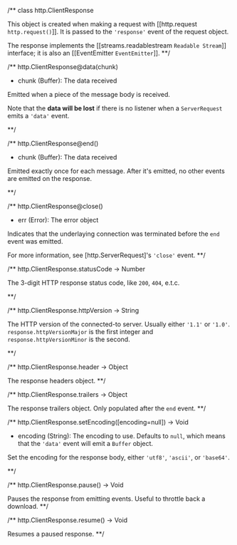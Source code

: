 /**
class http.ClientResponse

This object is created when making a request with [[http.request `http.request()`]]. It is passed to the `'response'` event of the request object.

The response implements the [[streams.readablestream `Readable Stream`]] interface; it is also an [[EventEmitter `EventEmitter`]].
**/

/**
http.ClientResponse@data(chunk)
- chunk (Buffer): The data received

Emitted when a piece of the message body is received.

Note that the **data will be lost** if there is no listener when a `ServerRequest` emits a `'data'` event.

**/

/**
http.ClientResponse@end()
- chunk (Buffer): The data received

Emitted exactly once for each message. After it's emitted, no other events are emitted on the response.

**/

/**
http.ClientResponse@close()
- err (Error): The error object

Indicates that the underlaying connection was terminated before the `end` event was emitted.

For more information, see [http.ServerRequest]'s `'close'` event.
**/

/**
http.ClientResponse.statusCode -> Number

The 3-digit HTTP response status code, like `200`, `404`, e.t.c.

**/

/**
http.ClientResponse.httpVersion -> String

The HTTP version of the connected-to server. Usually either `'1.1'` or `'1.0'`. `response.httpVersionMajor` is the first integer and `response.httpVersionMinor` is the second.

**/

/**
http.ClientResponse.header -> Object

The response headers object.
**/

/**
http.ClientResponse.trailers -> Object

The response trailers object. Only populated after the `end` event.
**/


/**
http.ClientResponse.setEncoding([encoding=null]) -> Void
- encoding (String): The encoding to use. Defaults to `null`, which means that the `'data'` event will emit a `Buffer` object.

Set the encoding for the response body, either `'utf8'`, `'ascii'`, or `'base64'`.
 
**/

/**
http.ClientResponse.pause() -> Void

Pauses the response from emitting events.  Useful to throttle back a download.
**/

/**
http.ClientResponse.resume() -> Void

Resumes a paused response.
**/
